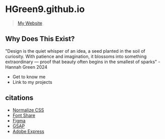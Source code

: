 # HGreen9.github.io

>[My Website](https://hgreen9.netlify.app/)

## Why Does This Exist?

"Design is the quiet whisper of an idea, a seed planted in the soil of curiosity. With patience and imagination, it blossoms into something extraordinary — proof that beauty often begins in the smallest of sparks" - Hannah Green 2024

* Get to know me
* Link to my projects

## citations
* [Normalize CSS](https://necolas.github.io/normalize.css/)
* [Font Share](https://www.fontshare.com/)
* [Figma](https://www.figma.com/)
* [GSAP](https://gsap.com/)
* [Adobe Express](https://www.adobe.com/express/)